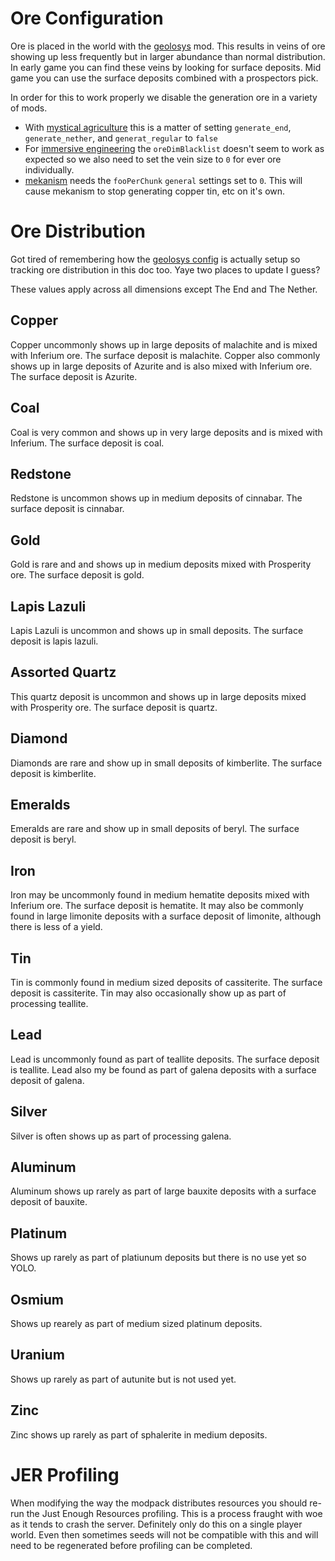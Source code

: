 # Ore Configuration

Ore is placed in the world with the [geolosys](https://docs.geolosys.com/en/latest/) mod. This results in veins of ore showing up less frequently but in larger abundance than normal distribution. In early game you can find these veins by looking for surface deposits. Mid game you can use the surface deposits combined with a prospectors pick.

In order for this to work properly we disable the generation ore in a variety of mods.

* With [mystical agriculture](https://www.curseforge.com/minecraft/mc-mods/mystical-agriculture) this is a matter of setting `generate_end`, `generate_nether`, and `generat_regular` to `false`
* For [immersive engineering](https://www.curseforge.com/minecraft/mc-mods/immersive-engineering) the `oreDimBlacklist` doesn't seem to work as expected so we also need to set the vein size to `0` for ever ore individually.
* [mekanism](https://www.curseforge.com/minecraft/mc-mods/mekanism) needs the `fooPerChunk` `general` settings set to `0`. This will cause mekanism to stop generating copper tin, etc on it's own.

# Ore Distribution

Got tired of remembering how the [geolosys config](https://github.com/tribesthatmaybe/modpack/blob/mainline/src/config/geolosys.json) is actually setup so tracking ore distribution in this doc too. Yaye two places to update I guess?

These values apply across all dimensions except The End and The Nether.

## Copper

Copper uncommonly shows up in large deposits of malachite and is mixed with Inferium ore. The surface deposit is malachite. Copper also commonly shows up in large deposits of Azurite and is also mixed with Inferium ore. The surface deposit is Azurite.

## Coal

Coal is very common and shows up in very large deposits and is mixed with Inferium. The surface deposit is coal.

## Redstone

Redstone is uncommon shows up in medium deposits of cinnabar. The surface deposit is cinnabar.

## Gold

Gold is rare and and shows up in medium deposits mixed with Prosperity ore. The surface deposit is gold.

## Lapis Lazuli

Lapis Lazuli is uncommon and shows up in small deposits. The surface deposit is lapis lazuli.

## Assorted Quartz

This quartz deposit is uncommon and shows up in large deposits mixed with Prosperity ore. The surface deposit is quartz.

## Diamond

Diamonds are rare and show up in small deposits of kimberlite. The surface deposit is kimberlite.

## Emeralds

Emeralds are rare and show up in small deposits of beryl. The surface deposit is beryl.

## Iron

Iron may be uncommonly found in medium hematite deposits mixed with Inferium ore. The surface deposit is hematite. It may also be commonly found in large limonite deposits with a surface deposit of limonite, although there is less of a yield.

## Tin

Tin is commonly found in medium sized deposits of cassiterite. The surface deposit is cassiterite. Tin may also occasionally show up as part of processing teallite.

## Lead

Lead is uncommonly found as part of teallite deposits. The surface deposit is teallite. Lead also my be found as part of galena deposits with a surface deposit of galena.

## Silver

Silver is often shows up as part of processing galena.

## Aluminum

Aluminum shows up rarely as part of large bauxite deposits with a surface deposit of bauxite.

## Platinum

Shows up rarely as part of platiunum deposits but there is no use yet so YOLO.

## Osmium

Shows up rearely as part of medium sized platinum deposits.

## Uranium

Shows up rarely as part of autunite but is not used yet.

## Zinc

Zinc shows up rarely as part of sphalerite in medium deposits.

# JER Profiling

When modifying the way the modpack distributes resources you should re-run the Just Enough Resources profiling. This is a process fraught with woe as it tends to crash the server. Definitely only do this on a single player world. Even then sometimes seeds will not be compatible with this and will need to be regenerated before profiling can be completed.
